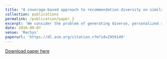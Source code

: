 ```yaml
---
title: "A coverage-based approach to recommendation diversity on similarity graph"
collection: publications
permalink: /publication/paper_2
excerpt: 'We consider the problem of generating diverse, personalized recommendations such that a small set of recommended items covers a broad range of the user's interests. We represent items in a similarity graph, and we formulate the relevance/diversity trade-off as finding a small set of unrated items that best covers a subset of items positively rated by the user. In contrast to previous approaches, our method does not rely on an explicit trade-off between a relevance objective and a diversity objective, as the estimations of relevance and diversity are implicit in the coverage criterion. We show on several benchmark datasets that our approach compares favorably to the state-of-the-art diversification methods according to various relevance and diversity measures.'
date: 2016-09-07
venue: 'RecSys'
paperurl: 'https://dl.acm.org/citation.cfm?id=2959149'
---
```


[Download paper here](http://papers.nips.cc/paper/5508-optimizing-f-measures-by-cost-sensitive-classification/)

